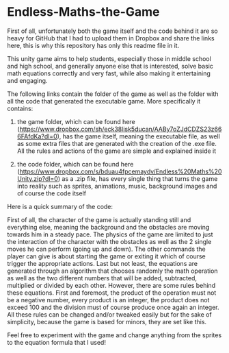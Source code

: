 # Endless-Maths-the-Game

First of all, unfortunately both the game itself and the code behind it are so heavy for GitHub that I had to upload them in Dropbox and share the links here, this is why this repository has only this readme file in it.

This unity game aims to help students, especially those in middle school and high school, and generally anyone else that is interested, solve basic math equations correctly and very fast, while also making it entertaining and engaging.

The following links contain the folder of the game as well as the folder with all the code that generated the executable game. More specifically it contains:

1) the game folder, which can be found here (https://www.dropbox.com/sh/eck38lisk5ducan/AABy7oZJdCDZS23z666FAfdKa?dl=0), has the game itself, meaning the executable file, as well as some extra files that are generated with the creation of the .exe file. All the rules and actions of the game are simple and explained inside it

2) the code folder, which can be found here (https://www.dropbox.com/s/bduau4fpcemaydv/Endless%20Maths%20Unity.zip?dl=0) as a .zip file, has every single thing that turns the game into reality such as sprites, animations, music, background images and of course the code itself

Here is a quick summary of the code:

First of all, the character of the game is actually standing still and everything else, meaning the background and the obstacles are moving towards him in a steady pace. The physics of the game are limited to just the interaction of the character with the obstacles as well as the 2 single moves he can perform (going up and down). The other commands the player can give is about starting the game or exiting it which of course trigger the appropriate actions. Last but not least, the equations are generated through an algorithm that chooses randomly the math operation as well as the two different numbers that will be added, subtracted, multiplied or divided by each other. However, there are some rules behind these equations. First and foremost, the product of the operation must not be a negative number, every product is an integer, the product does not exceed 100 and the division must of course produce once again an integer. All these rules can be changed and/or tweaked easily but for the sake of simplicity, because the game is based for minors, they are set like this.

Feel free to experiment with the game and change anything from the sprites to the equation formula that I used!
